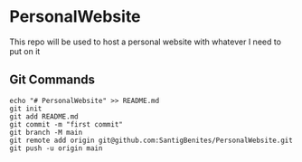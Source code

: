 # PersonalWebsite

This repo will be used to host a personal website with whatever I need to put on it

## Git Commands

```
echo "# PersonalWebsite" >> README.md
git init
git add README.md
git commit -m "first commit"
git branch -M main
git remote add origin git@github.com:SantigBenites/PersonalWebsite.git
git push -u origin main
``````